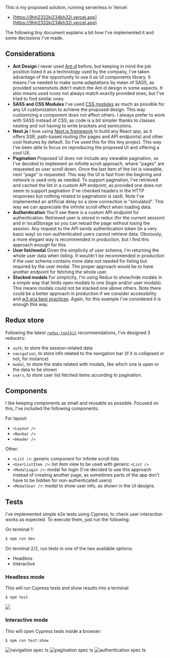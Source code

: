 This is my proposed solution, running serverless in Vercel:

- [https://9hh2332kj234kh32i.vercel.app](https://9hh2332kj234kh32i.vercel.app)

The following tiny document explains a bit how I've implemented it and some decissions I've made.

## Considerations

- **Ant Design**
  I never used [Ant-d](https://ant.design/) before, but keeping in mind the job position listed it as a technology used by the company, I've taken advantage of the opportunity to use it as UI components library. It means I've needed to make some adaptations by mean of SASS, as provided screenshots didn't match the Ant-d design in some aspects. It also means used icons not always match exactly provided ones, but I've tried to find similar ones.
- **SASS and CSS Modules**
  I've used [CSS modules](https://github.com/css-modules/css-modules) as much as possible for any UI customization to achieve the proposed design. This way customizing a component does not affect others. I always prefer to work with SASS instead of CSS, as code is a bit simpler thanks to classes nesting and not having to write brackets and semicolons.
- **Next.js**
  I love using [Next.js framework](https://nextjs.org) to build any React app, as it offers SSR, path-based routing (for pages and API endpoints) and other cool features by default. So I've used this for this tiny project. This way I've been able to focus on reproducing the proposed UI and offering a cool UX.
- **Pagination**
  Proposed UI does not include any viewable pagination, so I've decided to implement an infinite scroll approach, where "pages" are requested as user scroll down. Once the last item of the list is viewable, next "page" is requested. This way the UI is fast from the begining and network is used only as needed. To support pagination, I've retrieved and cached the list in a custom API endpoint, as provided one does not seem to support pagination (I've checked headers in the HTTP responses but nothing related to paginationn is said). Note I've implemented an artificial delay so a slow connection is "simulated". This way we can appreciate the infinite scroll effect when loading data.
- **Authentication**
  You'll see there is a custom API endpoint for authentication. Retrieved user is stored in redux (for the current session) and in localStorage so you can reload the page without losing the session. Any request to the API sends authentication token (in a very basic way) so non-authenticated users cannot retrieve data. Obviously, a more elegant way is recommended in production, but I find this approach enough for this.
- **User list/modal**
  Given the simplicity of user schema, I'm returning the whole user data when listing. It wouldn't be recommended in production if the user schema contains more data not needed for listing but required by the user modal. The proper approach would be to have another endpoint for fetching the whole user.
- **Stacked modals**
  For simplicity, I'm using Redux to show/hide modals in a simple way that limits open modals to one (login and/or user modals). This means modals could not be stacked one above others. Note there could be a better approach in production if we consider accessibility and [w3 aria best practices](https://www.w3.org/TR/wai-aria-practices-1.1/). Again, for this example I've considered it is enough this way.
  
## Redux store

Following the latest [`redux-toolkit`](https://redux-toolkit.js.org) recommendations, I've designed 3 reducers:

- `auth`, to store the session-related data
- `navigation`, to store info related to the navigation bar (if it is collapsed or not, for instance)
- `modal`, to store the state related with modals, like which one is open or the data to be shown
- `users`, to store user list fetched items according to pagination.

## Components

I like keeping components as small and reusable as possible. Focused on this, I've included the following components:

For layout:

- `<Layout />`
- `<Navbar />`
- `<Header />`

Other:

- `<List />`: generic component for infinite scroll lists
- `<UserListItem />`: list item view to be used with generic `<List />`
- `<ModalLogin />`: modal for login (I've decided to use this approach instead of creating another page, as sometimes parts of the app don't have to be hidden for non-authenticated users)
- `<ModalUser />`: modal to show user info, as shown in the UI designs.

## Tests

I've implemented simple e2e tests using Cypress, to check user interaction works as expected. To execute them, just run the following:

On terminal 1:

``` sh
$ npm run dev
```
On terminal 2/2, run tests in one of the two available options:

- Headless
- Interactive

### Headless mode

This will run Cypress tests and show results into a terminal:

``` sh
$ npm test
```

![](https://user-images.githubusercontent.com/675812/132038650-716f517f-6ac3-4453-90a7-57f3d9860919.png)

### Interactive mode

This will open Cypress tests inside a browser:

``` sh
$ npm run test:show
```

![navigation spec ts](https://user-images.githubusercontent.com/675812/132039470-e1136307-a191-4887-95b1-8f02f8021d14.gif)
![pagination spec ts](https://user-images.githubusercontent.com/675812/132039482-db010551-07c6-48a4-a33f-01f5cd2d1dbc.gif)
![authentication spec ts](https://user-images.githubusercontent.com/675812/132039451-95faaff9-4011-443c-90d8-6fecea5ebf7c.gif)
